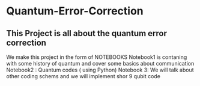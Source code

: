 # Quantum-Error-Correction
## This Project is all about the quantum error correction 
We make this project in the form of NOTEBOOKS 
Notebook1 is contaning with some history of quantum and cover some basics about communication 
Notebook2 : Quantum codes ( using Python) 
Notebook 3: We will talk about other coding schems and we will implement shor 9 qubit code 

